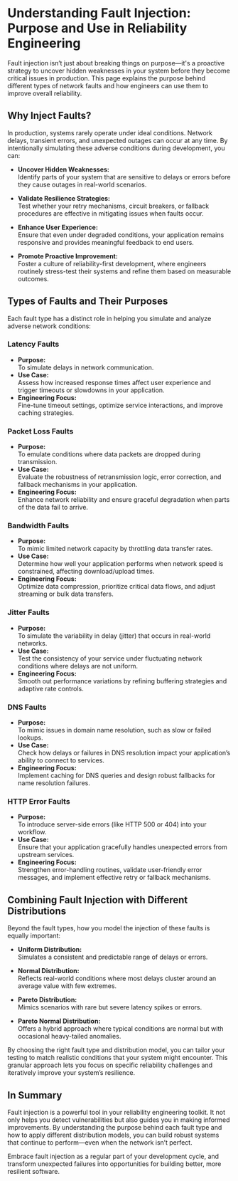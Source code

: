 # Understanding Fault Injection: Purpose and Use in Reliability Engineering

Fault injection isn’t just about breaking things on purpose—it's a proactive strategy to uncover hidden weaknesses in your system before they become critical issues in production. This page explains the purpose behind different types of network faults and how engineers can use them to improve overall reliability.

## Why Inject Faults?

In production, systems rarely operate under ideal conditions. Network delays, transient errors, and unexpected outages can occur at any time. By intentionally simulating these adverse conditions during development, you can:

- **Uncover Hidden Weaknesses:**  
  Identify parts of your system that are sensitive to delays or errors before they cause outages in real-world scenarios.

- **Validate Resilience Strategies:**  
  Test whether your retry mechanisms, circuit breakers, or fallback procedures are effective in mitigating issues when faults occur.

- **Enhance User Experience:**  
  Ensure that even under degraded conditions, your application remains responsive and provides meaningful feedback to end users.

- **Promote Proactive Improvement:**  
  Foster a culture of reliability-first development, where engineers routinely stress-test their systems and refine them based on measurable outcomes.

## Types of Faults and Their Purposes

Each fault type has a distinct role in helping you simulate and analyze adverse network conditions:

### Latency Faults
- **Purpose:**  
  To simulate delays in network communication.  
- **Use Case:**  
  Assess how increased response times affect user experience and trigger timeouts or slowdowns in your application.  
- **Engineering Focus:**  
  Fine-tune timeout settings, optimize service interactions, and improve caching strategies.

### Packet Loss Faults
- **Purpose:**  
  To emulate conditions where data packets are dropped during transmission.  
- **Use Case:**  
  Evaluate the robustness of retransmission logic, error correction, and fallback mechanisms in your application.  
- **Engineering Focus:**  
  Enhance network reliability and ensure graceful degradation when parts of the data fail to arrive.

### Bandwidth Faults
- **Purpose:**  
  To mimic limited network capacity by throttling data transfer rates.  
- **Use Case:**  
  Determine how well your application performs when network speed is constrained, affecting download/upload times.  
- **Engineering Focus:**  
  Optimize data compression, prioritize critical data flows, and adjust streaming or bulk data transfers.

### Jitter Faults
- **Purpose:**  
  To simulate the variability in delay (jitter) that occurs in real-world networks.  
- **Use Case:**  
  Test the consistency of your service under fluctuating network conditions where delays are not uniform.  
- **Engineering Focus:**  
  Smooth out performance variations by refining buffering strategies and adaptive rate controls.

### DNS Faults
- **Purpose:**  
  To mimic issues in domain name resolution, such as slow or failed lookups.  
- **Use Case:**  
  Check how delays or failures in DNS resolution impact your application’s ability to connect to services.  
- **Engineering Focus:**  
  Implement caching for DNS queries and design robust fallbacks for name resolution failures.

### HTTP Error Faults
- **Purpose:**  
  To introduce server-side errors (like HTTP 500 or 404) into your workflow.  
- **Use Case:**  
  Ensure that your application gracefully handles unexpected errors from upstream services.  
- **Engineering Focus:**  
  Strengthen error-handling routines, validate user-friendly error messages, and implement effective retry or fallback mechanisms.

## Combining Fault Injection with Different Distributions

Beyond the fault types, how you model the injection of these faults is equally important:

- **Uniform Distribution:**  
  Simulates a consistent and predictable range of delays or errors.
  
- **Normal Distribution:**  
  Reflects real-world conditions where most delays cluster around an average value with few extremes.
  
- **Pareto Distribution:**  
  Mimics scenarios with rare but severe latency spikes or errors.
  
- **Pareto Normal Distribution:**  
  Offers a hybrid approach where typical conditions are normal but with occasional heavy-tailed anomalies.

By choosing the right fault type and distribution model, you can tailor your testing to match realistic conditions that your system might encounter. This granular approach lets you focus on specific reliability challenges and iteratively improve your system’s resilience.

## In Summary

Fault injection is a powerful tool in your reliability engineering toolkit. It not only helps you detect vulnerabilities but also guides you in making informed improvements. By understanding the purpose behind each fault type and how to apply different distribution models, you can build robust systems that continue to perform—even when the network isn’t perfect.

Embrace fault injection as a regular part of your development cycle, and transform unexpected failures into opportunities for building better, more resilient software.
